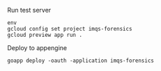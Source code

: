 Run test server

	env
	gcloud config set project imqs-forensics
	gcloud preview app run .

Deploy to appengine

	goapp deploy -oauth -application imqs-forensics